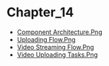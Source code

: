 # Chapter_14

- [Component Architecture.Png](component-architecture.png)
- [Uploading Flow.Png](uploading-flow.png)
- [Video Streaming Flow.Png](video-streaming-flow.png)
- [Video Uploading Tasks.Png](video-uploading-tasks.png)
